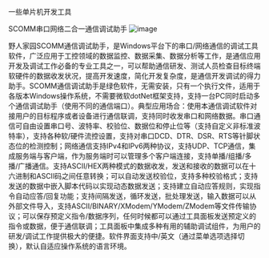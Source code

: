 一些单片机开发工具


SCOMM串口网络二合一通信调试助手
![image](https://github.com/orbit666/-Microcontroller/assets/63085968/e8cd753a-6b5e-4e01-b862-c7de0137f6a5)



野人家园SCOMM通信调试助手，是Windows平台下的串口/网络通信的调试工具软件，广泛应用于工控领域的数据监控、数据采集、数据分析等工作，是通信应用开发及调试工作必备的专业工具之一，可以帮助通信研发、测试人员检查目标终端软硬件的数据收发状况，提高开发速度，简化开发复杂度，是通信开发调试的得力助手。SCOMM通信调试助手是绿色软件，无需安装，只有一个执行文件，适用于各版本Windows操作系统，不需要微软dotNet框架支持，支持一台PC同时启动多个通信调试助手（使用不同的通信端口）。典型应用场合：使用本通信调试软件对接用户的目标程序或者设备进行通信联调，支持同时收发串口和网络数据。串口通信可自由设置串口号、波特率、校验位、数据位和停止位等（支持自定义非标准波特率），支持各种软/硬件流控设置，支持对串口DCD、DTR、DSR、RTS等针脚状态位的检测控制；网络通信支持IPv4和IPv6两种协议，支持UDP、TCP通信，集成服务端与客户端，作为服务端时可以管理多个客户端连接，支持单播/组播/多播/广播通信。支持ASCII/HEX两种模式的数据收发，发送和接收的数据可以在十六进制和ASCII码之间任意转换；可以自动发送校验位，支持多种校验格式；支持发送的数据中嵌入脚本代码以实现动态数据发送；支持建立自动应答规则，实现指令自动应答/回复功能；支持间隔发送，循环发送，批处理发送，输入数据可以从外部文件导入，支持ASCII/BINARY/XModem/YModem/ZModem等文件传输协议；可以保存预定义指令/数据序列，任何时候都可以通过工具面板发送预定义的指令或数据，便于通信联调；工具面板中集成多种有用的辅助调试组件，为用户的研发/调试工作提供极大的便捷。软件界面支持中/英文（通过菜单选项选择切换），默认自适应操作系统的语言环境。
